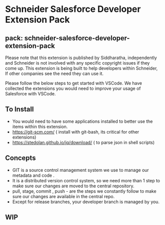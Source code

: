 # Schneider Salesforce Developer Extension Pack
## pack: schneider-salesforce-developer-extension-pack
Please note that this extension is published by Siddharatha, independently and Schneider is not involved with any specific copyright issues if they come up. This extension is being built to help developers within Schneider, If other companies see the need they can use it.

Please follow the below steps to get started with VSCode. We have collected the extensions you would need to improve your usage of Salesforce with VSCode.

## To Install 
- You would need to have some applications installed to better use the items within this extension.
- https://git-scm.com/ ( install with git-bash, its critical for other extensions)
- https://stedolan.github.io/jq/download/ ( to parse json in shell scripts)

## Concepts
- GIT is a source control management system we use to manage our metadata and code .
- It is a distributed version control system, so we need more than 1 step to make sure our changes are moved to the central repository.
- pull, stage, commit , push - are the steps we constantly follow to make sure our changes are available in the central repo.
- Except for release branches, your developer branch is managed by you.

## WIP
